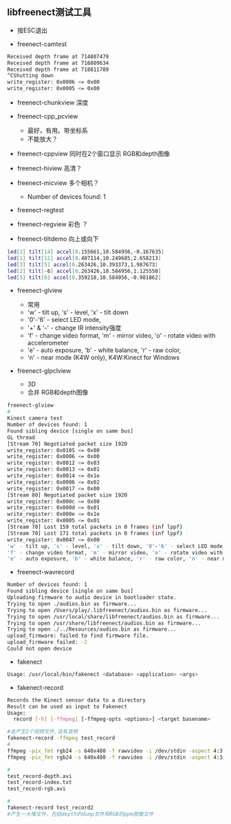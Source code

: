 ## libfreenect测试工具
- 按ESC退出

- freenect-camtest
```bash
Received depth frame at 714807479
Received depth frame at 716809634
Received depth frame at 718811789
^CShutting down
write_register: 0x0006 <= 0x00
write_register: 0x0005 <= 0x00
```

- freenect-chunkview 深度
- freenect-cpp_pcview
    - 最好，有用。带坐标系
    - 不能放大？
- freenect-cppview  同时在2个窗口显示 RGB和depth图像   
- freenect-hiview 高清？
- freenect-micview 多个相机？
    - Number of devices found: 1

- freenect-regtest
- freenect-regview 彩色 ？
- freenect-tiltdemo 向上或向下
```bash
led[2] tilt[14] accel[0.155661,10.584956,-0.167635]
led[1] tilt[11] accel[0.407114,10.249685,2.658213]
led[3] tilt[5] accel[0.263426,10.393373,1.987673]
led[2] tilt[-6] accel[0.263426,10.584956,1.125550]
led[5] tilt[0] accel[0.359218,10.584956,-0.981862]
```


- freenect-glview
    - 常用
    - 'w' - tilt up, 's' - level, 'x' - tilt down
    - '0'-'6' - select LED mode, 
    - '+' & '-' - change IR intensity强度
    - 'f' - change video format, 'm' - mirror video, 'o' - rotate video with accelerometer
    - 'e' - auto exposure, 'b' - white balance, 'r' - raw color, 
    - 'n' - near mode (K4W only), K4W:Kinect for Windows

- freenect-glpclview
    - 3D
    - 合并 RGB和depth图像

```bash
freenect-glview
#
Kinect camera test
Number of devices found: 1
Found sibling device [single on same bus]
GL thread
[Stream 70] Negotiated packet size 1920
write_register: 0x0105 <= 0x00
write_register: 0x0006 <= 0x00
write_register: 0x0012 <= 0x03
write_register: 0x0013 <= 0x01
write_register: 0x0014 <= 0x1e
write_register: 0x0006 <= 0x02
write_register: 0x0017 <= 0x00
[Stream 80] Negotiated packet size 1920
write_register: 0x000c <= 0x00
write_register: 0x000d <= 0x01
write_register: 0x000e <= 0x1e
write_register: 0x0005 <= 0x01
[Stream 70] Lost 159 total packets in 0 frames (inf lppf)
[Stream 70] Lost 171 total packets in 0 frames (inf lppf)
write_register: 0x0047 <= 0x00
'w' - tilt up, 's' - level, 'x' - tilt down, '0'-'6' - select LED mode, '+' & '-' - change IR intensity
'f' - change video format, 'm' - mirror video, 'o' - rotate video with accelerometer
'e' - auto exposure, 'b' - white balance, 'r' - raw color, 'n' - near mode (K4W only)
```

- freenect-wavrecord
```bash
Number of devices found: 1
Found sibling device [single on same bus]
Uploading firmware to audio device in bootloader state.
Trying to open ./audios.bin as firmware...
Trying to open /Users/play/.libfreenect/audios.bin as firmware...
Trying to open /usr/local/share/libfreenect/audios.bin as firmware...
Trying to open /usr/share/libfreenect/audios.bin as firmware...
Trying to open ./../Resources/audios.bin as firmware...
upload_firmware: failed to find firmware file.
upload_firmware failed: -2
Could not open device
```

- fakenect
```bash
Usage: /usr/local/bin/fakenect <database> <application> <args>
```

- fakenect-record
```bash
Records the Kinect sensor data to a directory
Result can be used as input to Fakenect
Usage:
  record [-h] [-ffmpeg] [-ffmpeg-opts <options>] <target basename>

#会产生2个视频文件,没有音频
fakenect-record -ffmpeg test_record
#
ffmpeg -pix_fmt rgb24 -s 640x480 -f rawvideo -i /dev/stdin -aspect 4:3 -r 20 -vcodec msmpeg4 -b 30000k test_record-depth.avi
ffmpeg -pix_fmt rgb24 -s 640x480 -f rawvideo -i /dev/stdin -aspect 4:3 -r 20 -vcodec msmpeg4 -b 30000k test_record-rgb.avi

#
test_record-depth.avi
test_record-index.txt
test_record-rgb.avi

#
fakenect-record test_record2
#产生一大堆文件，包括depth的dump文件和RGB的ppm图像文件
```